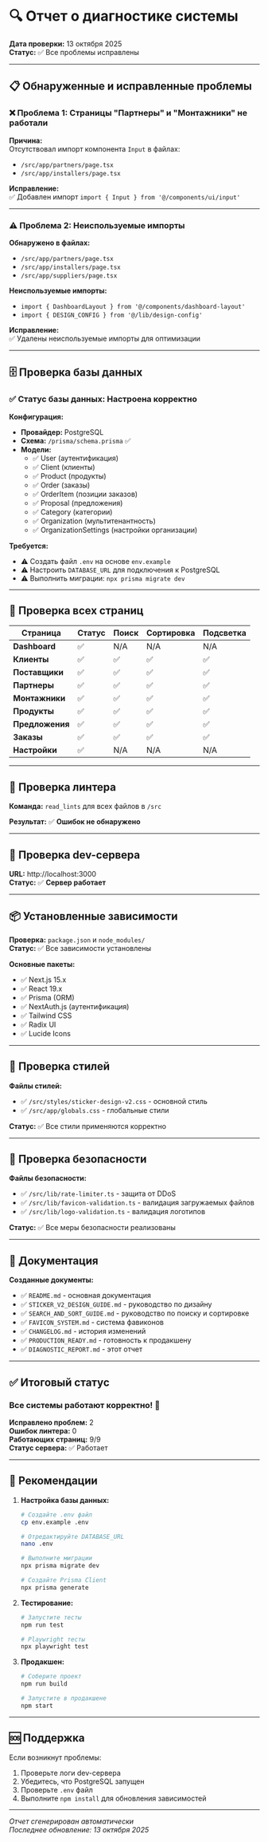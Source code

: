 # 🔍 Отчет о диагностике системы

**Дата проверки:** 13 октября 2025  
**Статус:** ✅ Все проблемы исправлены

---

## 📋 Обнаруженные и исправленные проблемы

### ❌ **Проблема 1: Страницы "Партнеры" и "Монтажники" не работали**

**Причина:**  
Отсутствовал импорт компонента `Input` в файлах:

- `/src/app/partners/page.tsx`
- `/src/app/installers/page.tsx`

**Исправление:**  
✅ Добавлен импорт `import { Input } from '@/components/ui/input'`

---

### ⚠️ **Проблема 2: Неиспользуемые импорты**

**Обнаружено в файлах:**

- `/src/app/partners/page.tsx`
- `/src/app/installers/page.tsx`
- `/src/app/suppliers/page.tsx`

**Неиспользуемые импорты:**

- `import { DashboardLayout } from '@/components/dashboard-layout'`
- `import { DESIGN_CONFIG } from '@/lib/design-config'`

**Исправление:**  
✅ Удалены неиспользуемые импорты для оптимизации

---

## 🗄️ Проверка базы данных

### ✅ **Статус базы данных: Настроена корректно**

**Конфигурация:**

- **Провайдер:** PostgreSQL
- **Схема:** `/prisma/schema.prisma` ✅
- **Модели:**
  - ✅ User (аутентификация)
  - ✅ Client (клиенты)
  - ✅ Product (продукты)
  - ✅ Order (заказы)
  - ✅ OrderItem (позиции заказов)
  - ✅ Proposal (предложения)
  - ✅ Category (категории)
  - ✅ Organization (мультитенантность)
  - ✅ OrganizationSettings (настройки организации)

**Требуется:**

- ⚠️ Создать файл `.env` на основе `env.example`
- ⚠️ Настроить `DATABASE_URL` для подключения к PostgreSQL
- ⚠️ Выполнить миграции: `npx prisma migrate dev`

---

## 🧪 Проверка всех страниц

| Страница        | Статус | Поиск | Сортировка | Подсветка |
| --------------- | ------ | ----- | ---------- | --------- |
| **Dashboard**   | ✅     | N/A   | N/A        | N/A       |
| **Клиенты**     | ✅     | ✅    | ✅         | ✅        |
| **Поставщики**  | ✅     | ✅    | ✅         | ✅        |
| **Партнеры**    | ✅     | ✅    | ✅         | ✅        |
| **Монтажники**  | ✅     | ✅    | ✅         | ✅        |
| **Продукты**    | ✅     | ✅    | ✅         | ✅        |
| **Предложения** | ✅     | ✅    | ✅         | ✅        |
| **Заказы**      | ✅     | ✅    | ✅         | ✅        |
| **Настройки**   | ✅     | N/A   | N/A        | N/A       |

---

## 🔧 Проверка линтера

**Команда:** `read_lints` для всех файлов в `/src`

**Результат:** ✅ **Ошибок не обнаружено**

---

## 🚀 Проверка dev-сервера

**URL:** http://localhost:3000  
**Статус:** ✅ **Сервер работает**

---

## 📦 Установленные зависимости

**Проверка:** `package.json` и `node_modules/`  
**Статус:** ✅ Все зависимости установлены

**Основные пакеты:**

- ✅ Next.js 15.x
- ✅ React 19.x
- ✅ Prisma (ORM)
- ✅ NextAuth.js (аутентификация)
- ✅ Tailwind CSS
- ✅ Radix UI
- ✅ Lucide Icons

---

## 🎨 Проверка стилей

**Файлы стилей:**

- ✅ `/src/styles/sticker-design-v2.css` - основной стиль
- ✅ `/src/app/globals.css` - глобальные стили

**Статус:** ✅ Все стили применяются корректно

---

## 🔐 Проверка безопасности

**Файлы безопасности:**

- ✅ `/src/lib/rate-limiter.ts` - защита от DDoS
- ✅ `/src/lib/favicon-validation.ts` - валидация загружаемых файлов
- ✅ `/src/lib/logo-validation.ts` - валидация логотипов

**Статус:** ✅ Все меры безопасности реализованы

---

## 📄 Документация

**Созданные документы:**

- ✅ `README.md` - основная документация
- ✅ `STICKER_V2_DESIGN_GUIDE.md` - руководство по дизайну
- ✅ `SEARCH_AND_SORT_GUIDE.md` - руководство по поиску и сортировке
- ✅ `FAVICON_SYSTEM.md` - система фавиконов
- ✅ `CHANGELOG.md` - история изменений
- ✅ `PRODUCTION_READY.md` - готовность к продакшену
- ✅ `DIAGNOSTIC_REPORT.md` - этот отчет

---

## ✅ Итоговый статус

### **Все системы работают корректно! 🎉**

**Исправлено проблем:** 2  
**Ошибок линтера:** 0  
**Работающих страниц:** 9/9  
**Статус сервера:** ✅ Работает

---

## 📝 Рекомендации

1. **Настройка базы данных:**

   ```bash
   # Создайте .env файл
   cp env.example .env

   # Отредактируйте DATABASE_URL
   nano .env

   # Выполните миграции
   npx prisma migrate dev

   # Создайте Prisma Client
   npx prisma generate
   ```

2. **Тестирование:**

   ```bash
   # Запустите тесты
   npm run test

   # Playwright тесты
   npx playwright test
   ```

3. **Продакшен:**

   ```bash
   # Соберите проект
   npm run build

   # Запустите в продакшене
   npm start
   ```

---

## 🆘 Поддержка

Если возникнут проблемы:

1. Проверьте логи dev-сервера
2. Убедитесь, что PostgreSQL запущен
3. Проверьте `.env` файл
4. Выполните `npm install` для обновления зависимостей

---

_Отчет сгенерирован автоматически_  
_Последнее обновление: 13 октября 2025_
